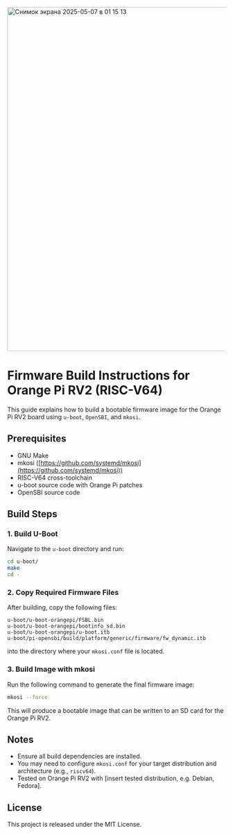 <img width="793" alt="Снимок экрана 2025-05-07 в 01 15 13" src="https://github.com/user-attachments/assets/35d1bc8b-2f3b-42e7-aeed-e16616fd5315" />

# Firmware Build Instructions for Orange Pi RV2 (RISC-V64)

This guide explains how to build a bootable firmware image for the Orange Pi RV2 board using `u-boot`, `OpenSBI`, and `mkosi`.

## Prerequisites

* GNU Make
* mkosi ([https://github.com/systemd/mkosi](https://github.com/systemd/mkosi))
* RISC-V64 cross-toolchain
* u-boot source code with Orange Pi patches
* OpenSBI source code

## Build Steps

### 1. Build U-Boot

Navigate to the `u-boot` directory and run:

```bash
cd u-boot/
make
cd -
```

### 2. Copy Required Firmware Files

After building, copy the following files:

```
u-boot/u-boot-orangepi/FSBL.bin  
u-boot/u-boot-orangepi/bootinfo_sd.bin  
u-boot/u-boot-orangepi/u-boot.itb  
u-boot/pi-opensbi/build/platform/generic/firmware/fw_dynamic.itb
```

into the directory where your `mkosi.conf` file is located.

### 3. Build Image with mkosi

Run the following command to generate the final firmware image:

```bash
mkosi --force
```

This will produce a bootable image that can be written to an SD card for the Orange Pi RV2.

## Notes

* Ensure all build dependencies are installed.
* You may need to configure `mkosi.conf` for your target distribution and architecture (e.g., `riscv64`).
* Tested on Orange Pi RV2 with \[insert tested distribution, e.g. Debian, Fedora].

## License

This project is released under the MIT License.
